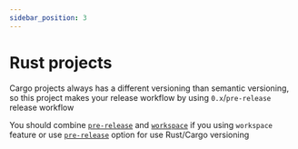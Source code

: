 ```yaml
---
sidebar_position: 3
---
```


# Rust projects

Cargo projects always has a different versioning than semantic versioning, so this project makes your release workflow by using `0.x`/`pre-release` release workflow

You should combine [`pre-release`](../USAGE.md#pre-release) and [`workspace`](../USAGE.md#workspace) if you using `workspace` feature or use [`pre-release`](../USAGE.md#pre-release) option for use Rust/Cargo versioning
